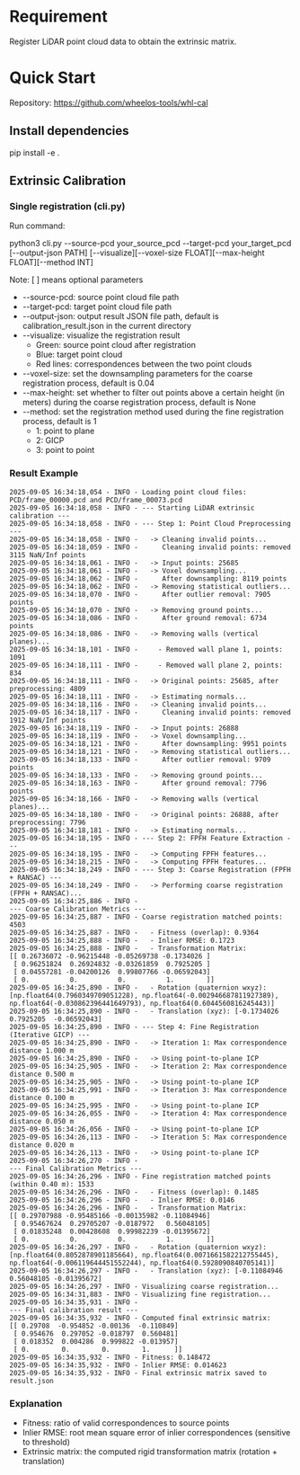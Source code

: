 # Requirement

Register LiDAR point cloud data to obtain the extrinsic matrix.  

# Quick Start

Repository: https://github.com/wheelos-tools/whl-cal  

## Install dependencies

pip install -e .

## Extrinsic Calibration

### Single registration (cli.py)

Run command:

python3 cli.py --source-pcd your_source_pcd --target-pcd your_target_pcd [--output-json PATH] [--visualize][--voxel-size FLOAT][--max-height FLOAT][--method INT]

Note: [ ] means optional parameters

- --source-pcd: source point cloud file path
- --target-pcd: target point cloud file path
- --output-json: output result JSON file path, default is calibration_result.json in the current directory
- --visualize: visualize the registration result
  - Green: source point cloud after registration
  - Blue: target point cloud
  - Red lines: correspondences between the two point clouds
- --voxel-size: set the downsampling parameters for the coarse registration process, default is 0.04
- --max-height: set whether to filter out points above a certain height (in meters) during the coarse registration process, default is None
- --method: set the registration method used during the fine registration process, default is 1
  - 1: point to plane
  - 2: GICP
  - 3: point to point


### Result Example
```
2025-09-05 16:34:18,054 - INFO - Loading point cloud files: PCD/frame_00000.pcd and PCD/frame_00073.pcd
2025-09-05 16:34:18,058 - INFO - --- Starting LiDAR extrinsic calibration ---
2025-09-05 16:34:18,058 - INFO - --- Step 1: Point Cloud Preprocessing ---
2025-09-05 16:34:18,058 - INFO -   -> Cleaning invalid points...
2025-09-05 16:34:18,059 - INFO -      Cleaning invalid points: removed 3115 NaN/Inf points
2025-09-05 16:34:18,061 - INFO -   -> Input points: 25685
2025-09-05 16:34:18,061 - INFO -   -> Voxel downsampling...
2025-09-05 16:34:18,062 - INFO -      After downsampling: 8119 points
2025-09-05 16:34:18,062 - INFO -   -> Removing statistical outliers...
2025-09-05 16:34:18,070 - INFO -      After outlier removal: 7905 points
2025-09-05 16:34:18,070 - INFO -   -> Removing ground points...
2025-09-05 16:34:18,086 - INFO -      After ground removal: 6734 points
2025-09-05 16:34:18,086 - INFO -   -> Removing walls (vertical planes)...
2025-09-05 16:34:18,101 - INFO -     - Removed wall plane 1, points: 1091
2025-09-05 16:34:18,111 - INFO -     - Removed wall plane 2, points: 834
2025-09-05 16:34:18,111 - INFO -   -> Original points: 25685, after preprocessing: 4809
2025-09-05 16:34:18,111 - INFO -   -> Estimating normals...
2025-09-05 16:34:18,116 - INFO -   -> Cleaning invalid points...
2025-09-05 16:34:18,117 - INFO -      Cleaning invalid points: removed 1912 NaN/Inf points
2025-09-05 16:34:18,119 - INFO -   -> Input points: 26888
2025-09-05 16:34:18,119 - INFO -   -> Voxel downsampling...
2025-09-05 16:34:18,121 - INFO -      After downsampling: 9951 points
2025-09-05 16:34:18,121 - INFO -   -> Removing statistical outliers...
2025-09-05 16:34:18,133 - INFO -      After outlier removal: 9709 points
2025-09-05 16:34:18,133 - INFO -   -> Removing ground points...
2025-09-05 16:34:18,163 - INFO -      After ground removal: 7796 points
2025-09-05 16:34:18,166 - INFO -   -> Removing walls (vertical planes)...
2025-09-05 16:34:18,180 - INFO -   -> Original points: 26888, after preprocessing: 7796
2025-09-05 16:34:18,181 - INFO -   -> Estimating normals...
2025-09-05 16:34:18,195 - INFO - --- Step 2: FPFH Feature Extraction ---
2025-09-05 16:34:18,195 - INFO -   -> Computing FPFH features...
2025-09-05 16:34:18,215 - INFO -   -> Computing FPFH features...
2025-09-05 16:34:18,249 - INFO - --- Step 3: Coarse Registration (FPFH + RANSAC) ---
2025-09-05 16:34:18,249 - INFO -   -> Performing coarse registration (FPFH + RANSAC)...
2025-09-05 16:34:25,886 - INFO - 
--- Coarse Calibration Metrics ---
2025-09-05 16:34:25,887 - INFO - Coarse registration matched points: 4503
2025-09-05 16:34:25,887 - INFO -   - Fitness (overlap): 0.9364
2025-09-05 16:34:25,888 - INFO -   - Inlier RMSE: 0.1723
2025-09-05 16:34:25,888 - INFO -   - Transformation Matrix:
[[ 0.26736072 -0.96215448 -0.05269738 -0.1734026 ]
 [ 0.96251824  0.26924832 -0.03261859  0.7925205 ]
 [ 0.04557281 -0.04200126  0.99807766 -0.06592043]
 [ 0.          0.          0.          1.        ]]
2025-09-05 16:34:25,890 - INFO -   - Rotation (quaternion wxyz): [np.float64(0.7960349709051228), np.float64(-0.002946687811927389), np.float64(-0.030862396441649793), np.float64(0.6044560816245443)]
2025-09-05 16:34:25,890 - INFO -   - Translation (xyz): [-0.1734026   0.7925205  -0.06592043]
2025-09-05 16:34:25,890 - INFO - --- Step 4: Fine Registration (Iterative GICP) ---
2025-09-05 16:34:25,890 - INFO -   -> Iteration 1: Max correspondence distance 1.000 m
2025-09-05 16:34:25,890 - INFO -   -> Using point-to-plane ICP
2025-09-05 16:34:25,905 - INFO -   -> Iteration 2: Max correspondence distance 0.500 m
2025-09-05 16:34:25,905 - INFO -   -> Using point-to-plane ICP
2025-09-05 16:34:25,991 - INFO -   -> Iteration 3: Max correspondence distance 0.100 m
2025-09-05 16:34:25,995 - INFO -   -> Using point-to-plane ICP
2025-09-05 16:34:26,055 - INFO -   -> Iteration 4: Max correspondence distance 0.050 m
2025-09-05 16:34:26,056 - INFO -   -> Using point-to-plane ICP
2025-09-05 16:34:26,113 - INFO -   -> Iteration 5: Max correspondence distance 0.020 m
2025-09-05 16:34:26,113 - INFO -   -> Using point-to-plane ICP
2025-09-05 16:34:26,270 - INFO - 
--- Final Calibration Metrics ---
2025-09-05 16:34:26,296 - INFO - Fine registration matched points (within 0.40 m): 1533
2025-09-05 16:34:26,296 - INFO -   - Fitness (overlap): 0.1485
2025-09-05 16:34:26,296 - INFO -   - Inlier RMSE: 0.0146
2025-09-05 16:34:26,296 - INFO -   - Transformation Matrix:
[[ 0.29707988 -0.95485166 -0.00135982 -0.11084946]
 [ 0.95467624  0.29705207 -0.0187972   0.56048105]
 [ 0.01835248  0.00428608  0.99982239 -0.01395672]
 [ 0.          0.          0.          1.        ]]
2025-09-05 16:34:26,297 - INFO -   - Rotation (quaternion wxyz): [np.float64(0.8052878901185664), np.float64(0.0071661582212755445), np.float64(-0.006119644451552244), np.float64(0.5928090840705141)]
2025-09-05 16:34:26,297 - INFO -   - Translation (xyz): [-0.11084946  0.56048105 -0.01395672]
2025-09-05 16:34:26,297 - INFO - Visualizing coarse registration...
2025-09-05 16:34:31,883 - INFO - Visualizing fine registration...
2025-09-05 16:34:35,931 - INFO - 
--- Final calibration result ---
2025-09-05 16:34:35,932 - INFO - Computed final extrinsic matrix:
[[ 0.29708  -0.954852 -0.00136  -0.110849]
 [ 0.954676  0.297052 -0.018797  0.560481]
 [ 0.018352  0.004286  0.999822 -0.013957]
 [ 0.        0.        0.        1.      ]]
2025-09-05 16:34:35,932 - INFO - Fitness: 0.148472
2025-09-05 16:34:35,932 - INFO - Inlier RMSE: 0.014623
2025-09-05 16:34:35,932 - INFO - Final extrinsic matrix saved to result.json

```

### Explanation

- Fitness: ratio of valid correspondences to source points  
- Inlier RMSE: root mean square error of inlier correspondences (sensitive to threshold)  
- Extrinsic matrix: the computed rigid transformation matrix (rotation + translation)  


